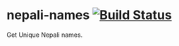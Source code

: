 # nepali-names [![Build Status](https://travis-ci.org/bravegurkha/nepali-names.svg?branch=master)](https://travis-ci.org/bravegurkha/nepali-names)

Get Unique Nepali names.
